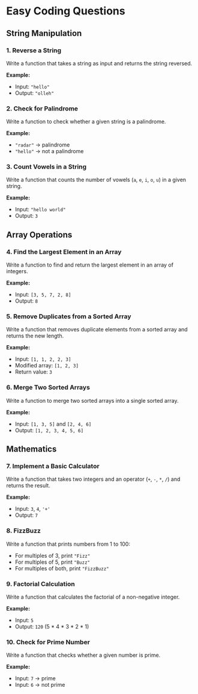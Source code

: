 # Easy Coding Questions

## String Manipulation

### 1. Reverse a String
Write a function that takes a string as input and returns the string reversed.

**Example:**
- Input: `"hello"`
- Output: `"olleh"`

### 2. Check for Palindrome
Write a function to check whether a given string is a palindrome.

**Example:**
- `"radar"` → palindrome
- `"hello"` → not a palindrome

### 3. Count Vowels in a String
Write a function that counts the number of vowels (`a`, `e`, `i`, `o`, `u`) in a given string.

**Example:**
- Input: `"hello world"`
- Output: `3`

## Array Operations

### 4. Find the Largest Element in an Array
Write a function to find and return the largest element in an array of integers.

**Example:**
- Input: `[3, 5, 7, 2, 8]`
- Output: `8`

### 5. Remove Duplicates from a Sorted Array
Write a function that removes duplicate elements from a sorted array and returns the new length.

**Example:**
- Input: `[1, 1, 2, 2, 3]`
- Modified array: `[1, 2, 3]`
- Return value: `3`

### 6. Merge Two Sorted Arrays
Write a function to merge two sorted arrays into a single sorted array.

**Example:**
- Input: `[1, 3, 5]` and `[2, 4, 6]`
- Output: `[1, 2, 3, 4, 5, 6]`

## Mathematics

### 7. Implement a Basic Calculator
Write a function that takes two integers and an operator (`+`, `-`, `*`, `/`) and returns the result.

**Example:**
- Input: `3`, `4`, `'+'`
- Output: `7`

### 8. FizzBuzz
Write a function that prints numbers from 1 to 100:
- For multiples of 3, print `"Fizz"`
- For multiples of 5, print `"Buzz"`
- For multiples of both, print `"FizzBuzz"`

### 9. Factorial Calculation
Write a function that calculates the factorial of a non-negative integer.

**Example:**
- Input: `5`
- Output: `120` (5 * 4 * 3 * 2 * 1)

### 10. Check for Prime Number
Write a function that checks whether a given number is prime.

**Example:**
- Input: `7` → prime
- Input: `6` → not prime
